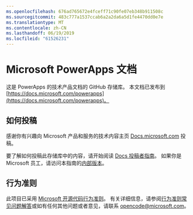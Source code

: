 ```yaml
---
ms.openlocfilehash: 676ad765672e4fceff71c90fe07eb348b911508c
ms.sourcegitcommit: 483c777a1537ccab6a2a2da6a5d1fe4470dd0e7e
ms.translationtype: MT
ms.contentlocale: zh-CN
ms.lasthandoff: 06/19/2019
ms.locfileid: "61526231"
---
```

# <a name="microsoft-powerapps-documentation"></a>Microsoft PowerApps 文档

这是 PowerApps 的技术产品文档的 GitHub 存储库。 本文档已发布到 [https://docs.microsoft.com/powerapps](https://docs.microsoft.com/powerapps)。

## <a name="how-to-contribute"></a>如何投稿

感谢你有兴趣向 Microsoft 产品和服务的技术内容主页 [Docs.microsoft.com](https://docs.microsoft.com/) 投稿。

要了解如何投稿此存储库中的内容，请开始阅读 [Docs 投稿者指南](https://docs.microsoft.com/contribute)。 如果你是 Microsoft 员工，请访问本指南的[内部版本](https://aka.ms/docsguidescontribute)。

## <a name="code-of-conduct"></a>行为准则

此项目已采用 [Microsoft 开源代码行为准则](https://opensource.microsoft.com/codeofconduct/)。 有关详细信息，请参阅[行为准则常见问题解答](https://opensource.microsoft.com/codeofconduct/faq/)或如有任何其他问题或者意见，请联系 [opencode@microsoft.com](mailto:opencode@microsoft.com)。